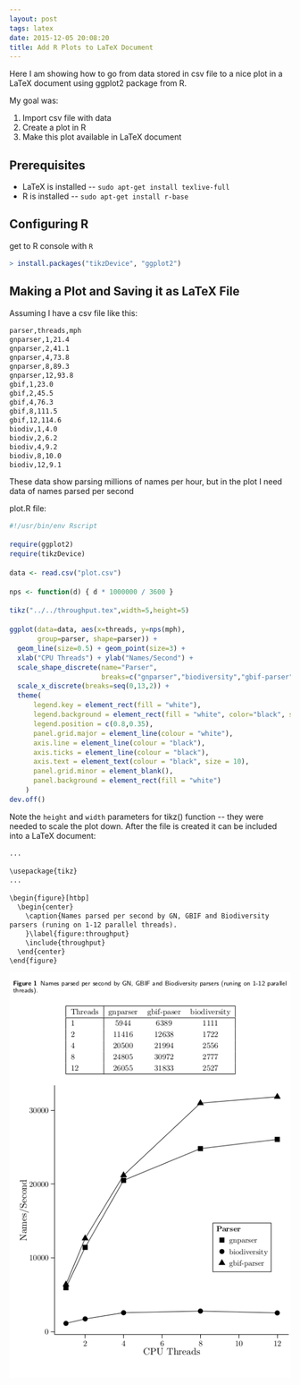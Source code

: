 ```yaml
---
layout: post
tags: latex
date: 2015-12-05 20:08:20
title: Add R Plots to LaTeX Document
---
```


Here I am showing how to go from data stored in csv file to a nice plot in
a LaTeX document using ggplot2 package from R.

My goal was:

1. Import csv file with data
2. Create a plot in R
3. Make this plot available in LaTeX document

Prerequisites
-------------

* LaTeX is installed -- `sudo apt-get install texlive-full`
* R is installed -- `sudo apt-get install r-base`

Configuring R
-------------

get to R console with `R`

```r
> install.packages("tikzDevice", "ggplot2")
```

Making a Plot and Saving it as LaTeX File
-----------------------------------------

Assuming I have a csv file like this:

```
parser,threads,mph
gnparser,1,21.4
gnparser,2,41.1
gnparser,4,73.8
gnparser,8,89.3
gnparser,12,93.8
gbif,1,23.0
gbif,2,45.5
gbif,4,76.3
gbif,8,111.5
gbif,12,114.6
biodiv,1,4.0
biodiv,2,6.2
biodiv,4,9.2
biodiv,8,10.0
biodiv,12,9.1
```

These data show parsing millions of names per hour, but in the plot I need
data of names parsed per second

plot.R file:

```r
#!/usr/bin/env Rscript

require(ggplot2)
require(tikzDevice)

data <- read.csv("plot.csv")

nps <- function(d) { d * 1000000 / 3600 }

tikz("../../throughput.tex",width=5,height=5)

ggplot(data=data, aes(x=threads, y=nps(mph),
       group=parser, shape=parser)) +
  geom_line(size=0.5) + geom_point(size=3) +
  xlab("CPU Threads") + ylab("Names/Second") +
  scale_shape_discrete(name="Parser",
                       breaks=c("gnparser","biodiversity","gbif-parser")) +
  scale_x_discrete(breaks=seq(0,13,2)) +
  theme(
      legend.key = element_rect(fill = "white"),
      legend.background = element_rect(fill = "white", color="black", size=0.3),
      legend.position = c(0.8,0.35),
      panel.grid.major = element_line(colour = "white"),
      axis.line = element_line(colour = "black"),
      axis.ticks = element_line(colour = "black"),
      axis.text = element_text(colour = "black", size = 10),
      panel.grid.minor = element_blank(),
      panel.background = element_rect(fill = "white")
    )
dev.off()
```

Note the `height` and `width` parameters for tikz() function -- they were
needed to scale the plot down.  After the file is created it can be included
into a LaTeX document:

```
...

\usepackage{tikz}
...

\begin{figure}[htbp]
  \begin{center}
    \caption{Names parsed per second by GN, GBIF and Biodiversity parsers (runing on 1-12 parallel threads).
    }\label{figure:throughput}
    \include{throughput}
  \end{center}
\end{figure}
```

![Tikz Plot][tikzplot]

[tikzplot]: /img/tikz_image.png
